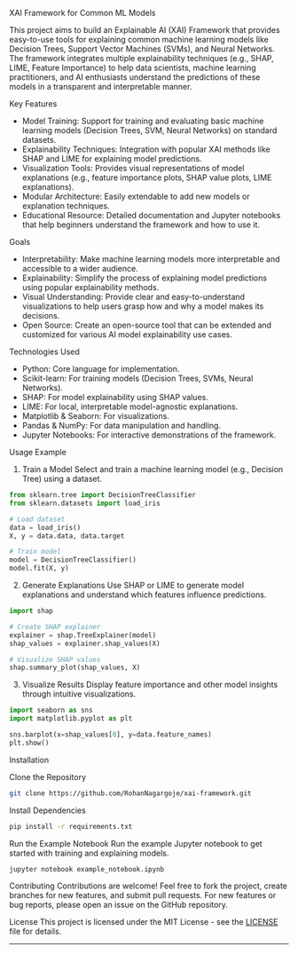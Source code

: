 XAI Framework for Common ML Models

This project aims to build an Explainable AI (XAI) Framework that provides easy-to-use tools for explaining common machine learning models like Decision Trees, Support Vector Machines (SVMs), and Neural Networks. The framework integrates multiple explainability techniques (e.g., SHAP, LIME, Feature Importance) to help data scientists, machine learning practitioners, and AI enthusiasts understand the predictions of these models in a transparent and interpretable manner.

Key Features
- Model Training: Support for training and evaluating basic machine learning models (Decision Trees, SVM, Neural Networks) on standard datasets.
- Explainability Techniques: Integration with popular XAI methods like SHAP and LIME for explaining model predictions.
- Visualization Tools: Provides visual representations of model explanations (e.g., feature importance plots, SHAP value plots, LIME explanations).
- Modular Architecture: Easily extendable to add new models or explanation techniques.
- Educational Resource: Detailed documentation and Jupyter notebooks that help beginners understand the framework and how to use it.

Goals
- Interpretability: Make machine learning models more interpretable and accessible to a wider audience.
- Explainability: Simplify the process of explaining model predictions using popular explainability methods.
- Visual Understanding: Provide clear and easy-to-understand visualizations to help users grasp how and why a model makes its decisions.
- Open Source: Create an open-source tool that can be extended and customized for various AI model explainability use cases.

Technologies Used
- Python: Core language for implementation.
- Scikit-learn: For training models (Decision Trees, SVMs, Neural Networks).
- SHAP: For model explainability using SHAP values.
- LIME: For local, interpretable model-agnostic explanations.
- Matplotlib & Seaborn: For visualizations.
- Pandas & NumPy: For data manipulation and handling.
- Jupyter Notebooks: For interactive demonstrations of the framework.

Usage Example

1. Train a Model
Select and train a machine learning model (e.g., Decision Tree) using a dataset.

```python
from sklearn.tree import DecisionTreeClassifier
from sklearn.datasets import load_iris

# Load dataset
data = load_iris()
X, y = data.data, data.target

# Train model
model = DecisionTreeClassifier()
model.fit(X, y)
```

2. Generate Explanations
Use SHAP or LIME to generate model explanations and understand which features influence predictions.

```python
import shap

# Create SHAP explainer
explainer = shap.TreeExplainer(model)
shap_values = explainer.shap_values(X)

# Visualize SHAP values
shap.summary_plot(shap_values, X)
```

3. Visualize Results
Display feature importance and other model insights through intuitive visualizations.

```python
import seaborn as sns
import matplotlib.pyplot as plt

sns.barplot(x=shap_values[0], y=data.feature_names)
plt.show()
```

Installation

Clone the Repository
```bash
git clone https://github.com/RohanNagargoje/xai-framework.git
```

Install Dependencies
```bash
pip install -r requirements.txt
```

Run the Example Notebook
Run the example Jupyter notebook to get started with training and explaining models.

```bash
jupyter notebook example_notebook.ipynb
```

Contributing
Contributions are welcome! Feel free to fork the project, create branches for new features, and submit pull requests. For new features or bug reports, please open an issue on the GitHub repository.

License
This project is licensed under the MIT License - see the [LICENSE](LICENSE) file for details.

---
